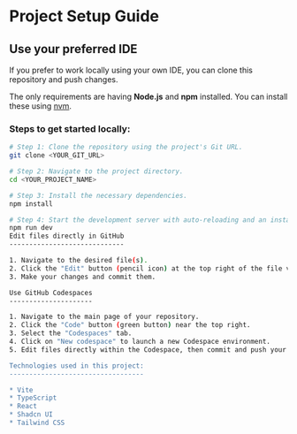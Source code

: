 # Project Setup Guide

Use your preferred IDE
------------------------

If you prefer to work locally using your own IDE, you can clone this repository and push changes.

The only requirements are having **Node.js** and **npm** installed. You can install these using [nvm](https://github.com/nvm-sh/nvm#installing-and-updating).

### Steps to get started locally:

```bash
# Step 1: Clone the repository using the project's Git URL.
git clone <YOUR_GIT_URL>

# Step 2: Navigate to the project directory.
cd <YOUR_PROJECT_NAME>

# Step 3: Install the necessary dependencies.
npm install

# Step 4: Start the development server with auto-reloading and an instant preview.
npm run dev
Edit files directly in GitHub
-----------------------------

1. Navigate to the desired file(s).
2. Click the "Edit" button (pencil icon) at the top right of the file view.
3. Make your changes and commit them.

Use GitHub Codespaces
---------------------

1. Navigate to the main page of your repository.
2. Click the "Code" button (green button) near the top right.
3. Select the "Codespaces" tab.
4. Click on "New codespace" to launch a new Codespace environment.
5. Edit files directly within the Codespace, then commit and push your changes when you're done.

Technologies used in this project:
----------------------------------

* Vite
* TypeScript
* React
* Shadcn UI
* Tailwind CSS
